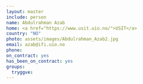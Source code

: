 ```yaml
---
layout: master
include: person
name: Abdulrahman Azab
home: <a href="https://www.usit.uio.no/">USIT</a>
country: "NO"
photo: assets/images/Abdulrahman_Azab2.jpg
email: azab@ifi.uio.no
phone:
on_contract: yes
has_been_on_contract: yes
groups:
  tryggve:
---
```

